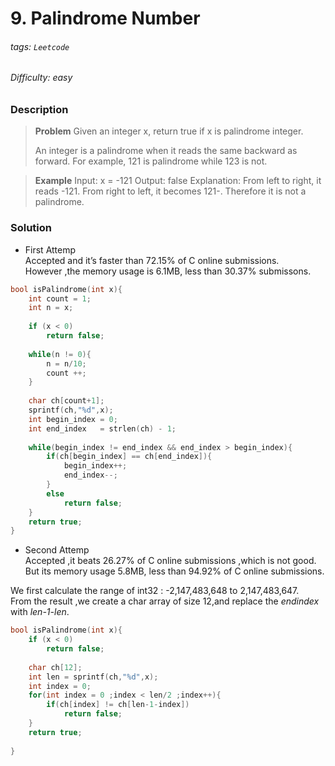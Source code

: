 # 9. Palindrome Number
###### tags: `Leetcode`
###### Difficulty: easy
### Description
>**Problem**
>Given an integer x, return true if x is palindrome integer.
>
>An integer is a palindrome when it reads the same backward as forward. For example, 121 is palindrome while 123 is not.

>**Example**
Input: x = -121
Output: false
Explanation: From left to right, it reads -121. From right to left, it becomes 121-. Therefore it is not a palindrome.

### Solution
* First Attemp  
Accepted and it’s faster than 72.15% of C online submissions.  
However ,the memory usage is  6.1MB, less than 30.37% submissons.

```c
bool isPalindrome(int x){
    int count = 1;
    int n = x;
    
    if (x < 0)
        return false;
    
    while(n != 0){
        n = n/10;
        count ++; 
    }
    
    char ch[count+1];
    sprintf(ch,"%d",x);
    int begin_index = 0;
    int end_index   = strlen(ch) - 1;
  
    while(begin_index != end_index && end_index > begin_index){        
        if(ch[begin_index] == ch[end_index]){
            begin_index++;
            end_index--;
        }
        else
            return false;       
    }
    return true;   
}
```
* Second Attemp  
Accepted ,it beats 26.27% of C online submissions ,which is not good.  
But its memory usage 5.8MB, less than 94.92% of C online submissions.

We first calculate the range of int32 : -2,147,483,648 to 2,147,483,647.  
From the result ,we create a char array of size 12,and replace the *endindex* with *len-1-len*.
```c
bool isPalindrome(int x){
    if (x < 0)
        return false;
    
    char ch[12];
    int len = sprintf(ch,"%d",x);
    int index = 0;
    for(int index = 0 ;index < len/2 ;index++){
        if(ch[index] != ch[len-1-index])
            return false;     
    }
    return true;
    
}
```
